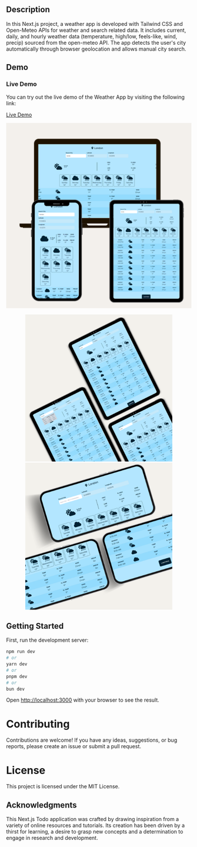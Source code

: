 

## Description

In this Next.js project, a weather app is developed with Tailwind CSS and Open-Meteo APIs for weather and search related data. It includes current, daily, and hourly weather data (temperature, high/low, feels-like, wind, precip) sourced from the open-meteo API. The app detects the user's city automatically through browser geolocation and allows manual city search.

## Demo

### Live Demo

You can try out the live demo of the Weather App by visiting the following link:

[Live Demo]([https://your-live-demo-link.com](https://weather-nextjs-app-two.vercel.app/))


![Screenshot](public/images/snapshot-1.png)
<p float="left" align="center">
  <img src="public/images/snapshot-2.png" width="400" />
  <img src="public/images/snapshot-3.png" width="400" />
</p>

## Getting Started

First, run the development server:

```bash
npm run dev
# or
yarn dev
# or
pnpm dev
# or
bun dev
```

Open [http://localhost:3000](http://localhost:3000) with your browser to see the result.

# Contributing
Contributions are welcome! If you have any ideas, suggestions, or bug reports, please create an issue or submit a pull request.

# License
This project is licensed under the MIT License.

## Acknowledgments
This Next.js Todo application was crafted by drawing inspiration from a variety of online resources and tutorials. Its creation has been driven by a thirst for learning, a desire to grasp new concepts and a determination to engage in research and development.
